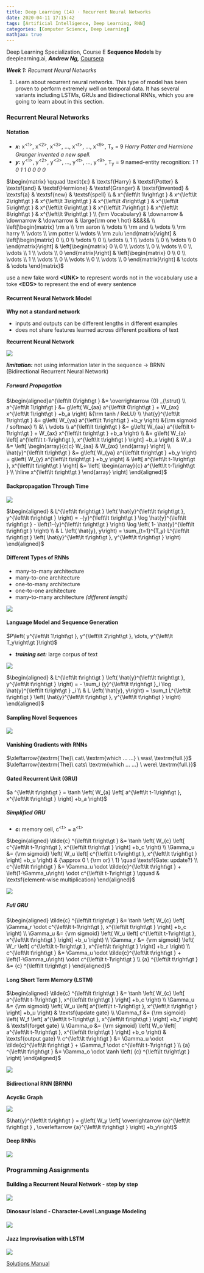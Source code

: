 ```yaml
---
title: Deep Learning (14) · Recurrent Neural Networks
date: 2020-04-11 17:15:42
tags: [Artificial Intelligence, Deep Learning, RNN]
categories: [Computer Science, Deep Learning]
mathjax: true
---
```


Deep Learning Specialization, Course E
**Sequence Models** by deeplearning.ai, ***Andrew Ng,*** [Coursera]( https://www.coursera.org/learn/neural-networks-deep-learning/home/info)

***Week 1:*** *Recurrent Neural Networks*

1. Learn about recurrent neural networks. This type of model has been proven to perform extremely well on temporal data. It has several variants including LSTMs, GRUs and Bidirectional RNNs, which you are going to learn about in this section.

<!-- more -->

### Recurrent Neural Networks

#### Notation

- ***x:*** x<sup>&lt;1></sup>, x<sup>&lt;2></sup>, x<sup>&lt;3></sup>, ..., x<sup>&lt;t></sup>, ..., x<sup>&lt;9></sup>,   T<sub>x</sub> = 9
  *Harry Potter and Hermione Granger invented a new spell.*
- ***y:*** y<sup>&lt;1></sup>, y<sup>&lt;2></sup>, y<sup>&lt;3></sup>, ..., y<sup>&lt;t></sup>, ..., y<sup>&lt;9></sup>,   T<sub>y</sub> = 9
  named-entity recognition: *1 1 0 1 1 0 0 0 0*

$\begin{matrix} \qquad \textit{x:} & \textsf{Harry} & \textsf{Potter} & \textsf{and} & \textsf{Hermione} & \textsf{Granger} & \textsf{invented} & \textsf{a} & \textsf{new} & \textsf{spell} \\ & x^{\left\lt 1\right\gt } & x^{\left\lt 2\right\gt } & x^{\left\lt 3\right\gt } & x^{\left\lt 4\right\gt } & x^{\left\lt 5\right\gt } & x^{\left\lt 6\right\gt } & x^{\left\lt 7\right\gt } & x^{\left\lt 8\right\gt } & x^{\left\lt 9\right\gt } \\ {\rm Vocabulary} & \downarrow & \downarrow & \downarrow & \large{\rm one \ hot}  &&&&& \\ \left[\begin{matrix} \rm a \\ \rm aaron \\ \vdots \\ \rm and \\ \vdots \\ \rm harry \\ \vdots \\ \rm potter \\ \vdots \\ \rm zulu \end{matrix}\right] & \left[\begin{matrix} 0 \\ 0 \\ \vdots \\ 0 \\ \vdots \\ 1 \\ \vdots \\ 0 \\ \vdots \\ 0 \end{matrix}\right] & \left[\begin{matrix} 0 \\ 0 \\ \vdots \\ 0 \\ \vdots \\ 0 \\ \vdots \\ 1 \\ \vdots \\ 0 \end{matrix}\right] & \left[\begin{matrix} 0 \\ 0 \\ \vdots \\ 1 \\ \vdots \\ 0 \\ \vdots \\ 0 \\ \vdots \\ 0 \end{matrix}\right] & \cdots & \cdots \end{matrix}$

use a new fake word **&lt;UNK>** to represent words not in the vocabulary
use a toke **&lt;EOS>** to represent the end of every sentence

#### Recurrent Neural Network Model

**Why not a standard network**

- inputs and outputs can be different lengths in different examples
- does not share features learned across different positions of text

**Recurrent Neural Network**

![](Deep-Learning-Andrew-Ng-14/1.png)

***limitation:*** not using information later in the sequence → BRNN (Bidirectional Recurrent Neural Network)

##### Forward Propagation

$\begin{aligned}a^{\left\lt 0\right\gt } &= \overrightarrow {0} _{\strut} \\ a^{\left\lt 1\right\gt } &= g\left( W_{aa} a^{\left\lt 0\right\gt } + W_{ax} x^{\left\lt 1\right\gt } +b_a \right) &{\rm tanh / ReLU} \\ \hat{y}^{\left\lt 1\right\gt } &= g\left( W_{ya} a^{\left\lt 1\right\gt } +b_y \right) &{\rm sigmoid / softmax} \\ &\ \ \vdots \\ a^{\left\lt t\right\gt } &= g\left( W_{aa} a^{\left\lt t-1\right\gt } + W_{ax} x^{\left\lt t\right\gt } +b_a \right) \\ &= g\left( W_{a} \left[ a^{\left\lt t-1\right\gt }, x^{\left\lt t\right\gt } \right] +b_a \right) & W_a &= \left[ \begin{array}{c|c} W_{aa} & W_{ax} \end{array} \right] \\ \hat{y}^{\left\lt t\right\gt } &= g\left( W_{ya} a^{\left\lt t\right\gt } +b_y \right) = g\left( W_{y} a^{\left\lt t\right\gt } +b_y \right) & \left[ a^{\left\lt t-1\right\gt }, x^{\left\lt t\right\gt } \right] &= \left[ \begin{array}{c} a^{\left\lt t-1\right\gt } \\ \hline x^{\left\lt t\right\gt } \end{array} \right] \end{aligned}$

#### Backpropagation Through Time

![](Deep-Learning-Andrew-Ng-14/2.png)

$\begin{aligned} & L^{\left\lt t\right\gt } \left( \hat{y}^{\left\lt t\right\gt }, y^{\left\lt t\right\gt } \right) = -{y}^{\left\lt t\right\gt } \log \hat{y}^{\left\lt t\right\gt } - \left(1-{y}^{\left\lt t\right\gt } \right) \log \left( 1- \hat{y}^{\left\lt t\right\gt } \right) \\ & L \left( \hat{y}, y\right) = \sum_{t=1}^{T_y} L^{\left\lt t\right\gt } \left( \hat{y}^{\left\lt t\right\gt }, y^{\left\lt t\right\gt } \right)  \end{aligned}$

#### Different Types of RNNs

- many-to-many architecture
- many-to-one architecture
- one-to-many architecture
- one-to-one architecture
- many-to-many architecture *(different length)*

![](Deep-Learning-Andrew-Ng-14/3.png)

#### Language Model and Sequence Generation

$P\left( y^{\left\lt 1\right\gt }, y^{\left\lt 2\right\gt }, \dots, y^{\left\lt T_y\right\gt }\right)$

- ***training set:*** large corpus of text

![](Deep-Learning-Andrew-Ng-14/4.png)

$\begin{aligned} & L^{\left\lt t\right\gt } \left( \hat{y}^{\left\lt t\right\gt }, y^{\left\lt t\right\gt } \right) = - \sum_i {y}^{\left\lt t\right\gt }_i \log \hat{y}^{\left\lt t\right\gt } _i \\ & L \left( \hat{y}, y\right) = \sum_t L^{\left\lt t\right\gt } \left( \hat{y}^{\left\lt t\right\gt }, y^{\left\lt t\right\gt } \right)  \end{aligned}$

#### Sampling Novel Sequences

![](Deep-Learning-Andrew-Ng-14/5.png)

#### Vanishing Gradients with RNNs

$\xleftarrow{\textrm{The}\ cat\ \textrm{which ... ...} \ was\ \textrm{full.}}$
$\xleftarrow{\textrm{The}\ cats\ \textrm{which ... ...} \ were\ \textrm{full.}}$

#### Gated Recurrent Unit (GRU)

$a ^{\left\lt t\right\gt } = \tanh \left( W_{a} \left[ a^{\left\lt t-1\right\gt }, x^{\left\lt t\right\gt } \right] +b_a \right)$

##### Simplified GRU

- ***c:*** memory cell, c<sup>&lt;t></sup> = a<sup>&lt;t></sup>

$\begin{aligned} \tilde{c} ^{\left\lt t\right\gt } &= \tanh \left( W_{c} \left[ c^{\left\lt t-1\right\gt }, x^{\left\lt t\right\gt } \right] +b_c \right) \\ \Gamma_u &= {\rm sigmoid} \left( W_u \left[ c^{\left\lt t-1\right\gt }, x^{\left\lt t\right\gt } \right] +b_u \right) & {\approx 0 \ {\rm or} \ 1} \quad \textsf{Gate: update?} \\ c^{\left\lt t\right\gt } &= \Gamma_u \odot \tilde{c}^{\left\lt t\right\gt }  + \left(1-\Gamma_u\right) \odot c^{\left\lt t-1\right\gt } \qquad & \textsf{element-wise multiplication} \end{aligned}$

![](Deep-Learning-Andrew-Ng-14/6.png)

##### Full GRU

$\begin{aligned} \tilde{c} ^{\left\lt t\right\gt } &= \tanh \left( W_{c} \left[ \Gamma_r \odot c^{\left\lt t-1\right\gt }, x^{\left\lt t\right\gt } \right] +b_c \right) \\ \Gamma_u &= {\rm sigmoid} \left( W_u \left[ c^{\left\lt t-1\right\gt }, x^{\left\lt t\right\gt } \right] +b_u \right) \\ \Gamma_r &= {\rm sigmoid} \left( W_r \left[ c^{\left\lt t-1\right\gt }, x^{\left\lt t\right\gt } \right] +b_r \right) \\ c^{\left\lt t\right\gt } &= \Gamma_u \odot \tilde{c}^{\left\lt t\right\gt } + \left(1-\Gamma_u\right) \odot c^{\left\lt t-1\right\gt } \\ {a} ^{\left\lt t\right\gt } &= {c} ^{\left\lt t\right\gt } \end{aligned}$

#### Long Short Term Memory (LSTM)

$\begin{aligned} \tilde{c} ^{\left\lt t\right\gt } &= \tanh \left( W_{c} \left[ a^{\left\lt t-1\right\gt }, x^{\left\lt t\right\gt } \right] +b_c \right) \\ \Gamma_u &= {\rm sigmoid} \left( W_u \left[ a^{\left\lt t-1\right\gt }, x^{\left\lt t\right\gt } \right] +b_u \right) & \textsf{update gate} \\ \Gamma_f &= {\rm sigmoid} \left( W_f \left[ a^{\left\lt t-1\right\gt }, x^{\left\lt t\right\gt } \right] +b_f \right) & \textsf{forget gate} \\ \Gamma_o &= {\rm sigmoid} \left( W_o \left[ a^{\left\lt t-1\right\gt }, x^{\left\lt t\right\gt } \right] +b_o \right) & \textsf{output gate} \\ c^{\left\lt t\right\gt } &= \Gamma_u \odot \tilde{c}^{\left\lt t\right\gt } + \Gamma_f \odot c^{\left\lt t-1\right\gt } \\ {a} ^{\left\lt t\right\gt } &= \Gamma_o \odot \tanh \left( {c} ^{\left\lt t\right\gt } \right) \end{aligned}$

![](Deep-Learning-Andrew-Ng-14/7.png)

#### Bidirectional RNN (BRNN)

**Acyclic Graph**

![](Deep-Learning-Andrew-Ng-14/8.png)

$\hat{y}^{\left\lt t\right\gt } = g\left( W_y \left[ \overrightarrow {a}^{\left\lt t\right\gt } , \overleftarrow {a}^{\left\lt t\right\gt } \right] +b_y\right)$

#### Deep RNNs

![](Deep-Learning-Andrew-Ng-14/9.png)

### Programming Assignments

#### Building a Recurrent Neural Network - step by step

![](/Deep-Learning-Andrew-Ng-14/10.png)

#### Dinosaur Island - Character-Level Language Modeling

![](/Deep-Learning-Andrew-Ng-14/11.png)

#### Jazz Improvisation with LSTM

![](/Deep-Learning-Andrew-Ng-14/12.png)

<a href='https://github.com/muhac/coursera-deep-learning-solutions' target="_blank">Solutions Manual</a>
